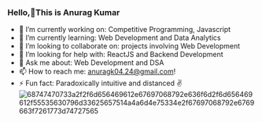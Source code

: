 ### Hello,👋This is Anurag Kumar

- 🔭 I’m currently working on: Competitive Programming, Javascript
- 🌱 I’m currently learning: Web Development and Data Analytics
- 👯 I’m looking to collaborate on: projects involving Web Development
- 🤔 I’m looking for help with: ReactJS and Backend Development
- 💬 Ask me about: Web Development and DSA
- 📫 How to reach me: anuragk04.24@gmail.com!
-  ⚡ Fun fact: Paradoxically intuitive and distanced ✌️![68747470733a2f2f6d656469612e67697068792e636f6d2f6d656469612f55535630796d33625657514a4a6d4e75334e2f67697068792e6769663f7261773d74727565](https://user-images.githubusercontent.com/110308448/218782674-b7383b5a-3c77-4bfb-bad8-cf4ceee903fd.gif)



